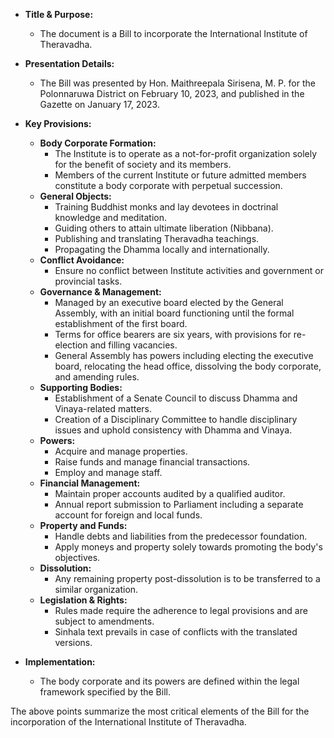 - **Title & Purpose:**
  - The document is a Bill to incorporate the International Institute of Theravadha.
  
- **Presentation Details:**
  - The Bill was presented by Hon. Maithreepala Sirisena, M. P. for the Polonnaruwa District on February 10, 2023, and published in the Gazette on January 17, 2023.

- **Key Provisions:**
  - **Body Corporate Formation:** 
    - The Institute is to operate as a not-for-profit organization solely for the benefit of society and its members.
    - Members of the current Institute or future admitted members constitute a body corporate with perpetual succession.
  - **General Objects:**
    - Training Buddhist monks and lay devotees in doctrinal knowledge and meditation.
    - Guiding others to attain ultimate liberation (Nibbana).
    - Publishing and translating Theravadha teachings.
    - Propagating the Dhamma locally and internationally.
  - **Conflict Avoidance:**
    - Ensure no conflict between Institute activities and government or provincial tasks.
  - **Governance & Management:**
    - Managed by an executive board elected by the General Assembly, with an initial board functioning until the formal establishment of the first board.
    - Terms for office bearers are six years, with provisions for re-election and filling vacancies.
    - General Assembly has powers including electing the executive board, relocating the head office, dissolving the body corporate, and amending rules.
  - **Supporting Bodies:**
    - Establishment of a Senate Council to discuss Dhamma and Vinaya-related matters.
    - Creation of a Disciplinary Committee to handle disciplinary issues and uphold consistency with Dhamma and Vinaya.
  - **Powers:**
    - Acquire and manage properties.
    - Raise funds and manage financial transactions.
    - Employ and manage staff.
  - **Financial Management:**
    - Maintain proper accounts audited by a qualified auditor.
    - Annual report submission to Parliament including a separate account for foreign and local funds.
  - **Property and Funds:**
    - Handle debts and liabilities from the predecessor foundation.
    - Apply moneys and property solely towards promoting the body's objectives.
  - **Dissolution:**
    - Any remaining property post-dissolution is to be transferred to a similar organization.
  - **Legislation & Rights:**
    - Rules made require the adherence to legal provisions and are subject to amendments.
    - Sinhala text prevails in case of conflicts with the translated versions.

- **Implementation:**
  - The body corporate and its powers are defined within the legal framework specified by the Bill.

The above points summarize the most critical elements of the Bill for the incorporation of the International Institute of Theravadha.